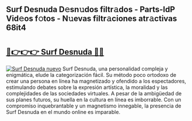 ## Surf Desnuda D𝚎sn𝚞dos filtr𝚊dos - Parts-IdP Vid𝚎os f𝚘tos - N𝚞evas filtr𝚊ciones atr𝚊ctivas 68it4

# <h2><a href="http://mb05psd.tromn.icu/?c=Surf+Desnuda">🔗👉👉👉 Surf Desnuda 🔗🔗</a></h2>

[![Surf Desnuda nuevo](https://i.imgur.com/pEAQMta.gif)](http://mb05psd.tromn.icu/?c=Surf+Desnuda)
Surf Desnuda, una personalidad compleja y enigmática, elude la categorización fácil. Su método poco ortodoxo de crear una persona en línea ha magnetizado y ofendido a los espectadores, estimulando debates sobre la expresión artística, la moralidad y las complejidades de las sociedades virtuales. A pesar de la ambigüedad de sus planes futuros, su huella en la cultura en línea es imborrable. Con un compromiso inquebrantable y un magnetismo innegable, la presencia de Surf Desnuda en el mundo online es imparable.
